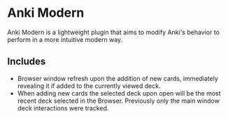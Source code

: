 # Anki Modern
Anki Modern is a lightweight plugin that aims to modify Anki's behavior to perform in a more intuitive modern way.

## Includes
- Browser window refresh upon the addition of new cards, immediately revealing it if added to the currently viewed deck.
- When adding new cards the selected deck upon open will be the most recent deck selected in the Browser. Previously only the main window deck interactions were tracked. 